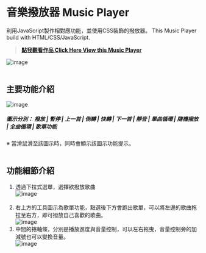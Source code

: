 # 音樂撥放器 Music Player 
利用JavaScript製作相對應功能，並使用CSS裝飾的撥放器。
This Music Player build with HTML/CSS/JavaScript. 

> <a href="https://mitachen.github.io/MusicPlayer/37HW3_Musciplayer.html" target="_blank"><B>點我觀看作品 Click Here View this Music Player</B></a>

![image](https://user-images.githubusercontent.com/114054051/192694291-59873f8e-f970-4d4d-8b33-b4cd1f7327ea.png)
<br><br>
## 主要功能介紹
![image](https://user-images.githubusercontent.com/114054051/192700127-9f422a8e-2999-48fc-a460-2b8e73172c78.png) 
##### 圖示分別： 撥放 | 暫停 | 上一首 | 倒轉 | 快轉 | 下一首 | 靜音 | 單曲循環 | 隨機撥放 | 全曲循環 | 歌單功能　
※ 當滑鼠滑至該圖示時，同時會顯示該圖示功能提示。
<br><br>

## 功能細節介紹
1. 透過下拉式選單，選擇欲撥放歌曲 <BR>
![image](https://user-images.githubusercontent.com/114054051/192700011-46d1e7cb-b2d3-4e52-ae65-76f15cec0a23.png)
<br><br>
2. 右上方的工具圖示為歌單功能，點選後下方會跑出歌單，可以將左邊的歌曲拖拉至右方，即可撥放自己喜歡的歌曲。<BR>
![image](https://user-images.githubusercontent.com/114054051/192694446-3131ca4d-8a3d-4b18-9752-68802389e88d.png)
3. 中間的捲軸條，分別是播放進度與音量控制，可以左右拖曳，音量控制旁的加減號也可以變換音量。<BR>
![image](https://user-images.githubusercontent.com/114054051/192762421-95776a3c-a16f-4a01-ae67-b8daf125abe8.png)
